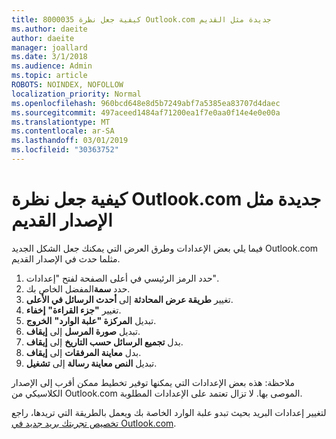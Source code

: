 ```yaml
---
title: 8000035 كيفية جعل نظرة Outlook.com جديدة مثل القديم
ms.author: daeite
author: daeite
manager: joallard
ms.date: 3/1/2018
ms.audience: Admin
ms.topic: article
ROBOTS: NOINDEX, NOFOLLOW
localization_priority: Normal
ms.openlocfilehash: 960bcd648e8d5b7249abf7a5385ea83707d4daec
ms.sourcegitcommit: 497aceed1484af71200ea1f7e0aa0f14e4e0e00a
ms.translationtype: MT
ms.contentlocale: ar-SA
ms.lasthandoff: 03/01/2019
ms.locfileid: "30363752"
---
```

# <a name="how-to-make-the-new-outlookcom-look-like-the-old-version"></a>كيفية جعل نظرة Outlook.com جديدة مثل الإصدار القديم

فيما يلي بعض الإعدادات وطرق العرض التي يمكنك جعل الشكل الجديد Outlook.com مثلما حدث في الإصدار القديم.

1. حدد الرمز الرئيسي في أعلى الصفحة لفتح "إعدادات".
2. حدد **سمة**المفضل الخاص بك.
3. تغيير **طريقة عرض المحادثة** إلى **أحدث الرسائل في الأعلى**.
4. تغيير **"جزء القراءة"** **إخفاء**.
5. تبديل **المركزة "علبة الوارد"** **الخروج**.
6. تبديل **صورة المرسل** إلى **إيقاف**. 
7. بدل **تجميع الرسائل حسب التاريخ** إلى **إيقاف**. 
8. بدل **معاينة المرفقات** إلى **إيقاف**. 
9. تبديل **النص معاينة رسالة** إلى **تشغيل**.

ملاحظة: هذه بعض الإعدادات التي يمكنها توفير تخطيط ممكن أقرب إلى الإصدار الكلاسيكي من Outlook.com الموصى بها. لا تزال تعتمد على الإعدادات المطلوبة.

لتغيير إعدادات البريد بحيث تبدو علبة الوارد الخاصة بك ويعمل بالطريقة التي تريدها، راجع [تخصيص تجربتك بريد جديد في Outlook.com](https://support.office.com/article/b41c2ecb-f23c-42b3-b7f8-659646d5e58c).